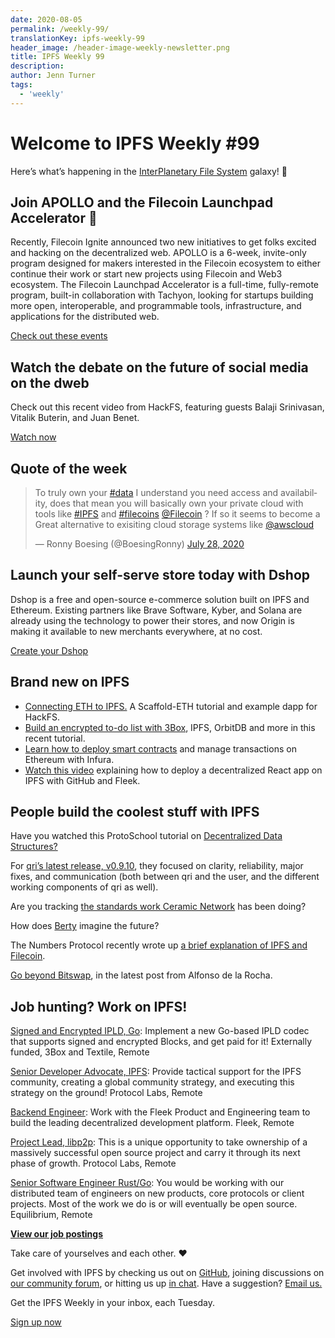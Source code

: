 ```yaml
---
date: 2020-08-05
permalink: /weekly-99/
translationKey: ipfs-weekly-99
header_image: /header-image-weekly-newsletter.png
title: IPFS Weekly 99
description:
author: Jenn Turner
tags:
  - 'weekly'
---
```


# Welcome to IPFS Weekly #99

Here’s what’s happening in the [InterPlanetary File System](https://ipfs.tech/) galaxy! 🚀

## Join APOLLO and the Filecoin Launchpad Accelerator 🚀

Recently, Filecoin Ignite announced two new initiatives to get folks excited and hacking on the decentralized web. APOLLO is a 6-week, invite-only program designed for makers interested in the Filecoin ecosystem to either continue their work or start new projects using Filecoin and Web3 ecosystem. The Filecoin Launchpad Accelerator is a full-time, fully-remote program, built-in collaboration with Tachyon, looking for startups building more open, interoperable, and programmable tools, infrastructure, and applications for the distributed web.

[Check out these events](https://ignite.fil.events/)

## Watch the debate on the future of social media on the dweb

Check out this recent video from HackFS, featuring guests Balaji Srinivasan, Vitalik Buterin, and Juan Benet.

[Watch now](https://www.youtube.com/watch?time_continue=2&v=DTxE9KV3YrE&feature=emb_logo)

## Quote of the week

<blockquote class="twitter-tweet"><p lang="en" dir="ltr">To truly own your <a href="https://twitter.com/hashtag/data?src=hash&amp;ref_src=twsrc%5Etfw">#data</a> I understand you need access and availability, does that mean you will basically own your private cloud with tools like <a href="https://twitter.com/hashtag/IPFS?src=hash&amp;ref_src=twsrc%5Etfw">#IPFS</a> and <a href="https://twitter.com/hashtag/filecoins?src=hash&amp;ref_src=twsrc%5Etfw">#filecoins</a> <a href="https://twitter.com/Filecoin?ref_src=twsrc%5Etfw">@Filecoin</a> ? If so it seems to become a Great alternative to exisiting cloud storage systems like <a href="https://twitter.com/awscloud?ref_src=twsrc%5Etfw">@awscloud</a></p>&mdash; Ronny Boesing (@BoesingRonny) <a href="https://twitter.com/BoesingRonny/status/1288057780449026048?ref_src=twsrc%5Etfw">July 28, 2020</a></blockquote>

## Launch your self-serve store today with Dshop

Dshop is a free and open-source e-commerce solution built on IPFS and Ethereum. Existing partners like Brave Software, Kyber, and Solana are already using the technology to power their stores, and now Origin is making it available to new merchants everywhere, at no cost.

[Create your Dshop](https://medium.com/originprotocol/dshop-is-open-for-business-launch-your-free-decentralized-store-in-minutes-d7a7092a7527)

## Brand new on IPFS

- [Connecting ETH to IPFS.](https://medium.com/@austin_48503/tl-dr-scaffold-eth-ipfs-20fa35b11c35) A Scaffold-ETH tutorial and example dapp for HackFS.
- [Build an encrypted to-do list with 3Box](https://medium.com/3box/building-an-encrypted-todo-list-with-3box-part-1-2-d1619cd02e5b), IPFS, OrbitDB and more in this recent tutorial.
- [Learn how to deploy smart contracts](https://blog.infura.io/deploying-smart-contracts-managing-transactions-ethereum/) and manage transactions on Ethereum with Infura.
- [Watch this video](https://www.youtube.com/watch?v=HbPEenonaIk&t=1s) explaining how to deploy a decentralized React app on IPFS with GitHub and Fleek.

## People build the coolest stuff with IPFS

Have you watched this ProtoSchool tutorial on [Decentralized Data Structures?](https://www.youtube.com/watch?v=_VJSX7ar29I&t=273s)

For [qri’s latest release, v0.9.10](https://github.com/qri-io/qri/releases/tag/v0.9.10), they focused on clarity, reliability, major fixes, and communication (both between qri and the user, and the different working components of qri as well).

Are you tracking [the standards work Ceramic Network](https://github.com/ceramicnetwork/CIP/issues/26) has been doing?

How does [Berty](https://berty.tech/blog/future-of-berty/) imagine the future?

The Numbers Protocol recently wrote up [a brief explanation of IPFS and Filecoin](https://medium.com/numbers-protocol/understanding-ipfs-filecoin-cc4b795db038).

[Go beyond Bitswap](https://adlrocha.substack.com/p/adlrocha-beyond-bitswap-i), in the latest post from Alfonso de la Rocha.

## Job hunting? Work on IPFS!

[Signed and Encrypted IPLD, Go](https://www.notion.so/Signed-and-Encrypted-data-in-IPFS-e1593e90b56e44c38e165109999782ce): Implement a new Go-based IPLD codec that supports signed and encrypted Blocks, and get paid for it! Externally funded, 3Box and Textile, Remote

[Senior Developer Advocate, IPFS](https://jobs.lever.co/protocol/71c4a9b9-af90-4ce9-9dba-8b72507997bf): Provide tactical support for the IPFS community, creating a global community strategy, and executing this strategy on the ground! Protocol Labs, Remote

[Backend Engineer](https://cryptojobslist.com/jobs/backend-engineer-at-fleek-remote): Work with the Fleek Product and Engineering team to build the leading decentralized development platform. Fleek, Remote

[Project Lead, libp2p](https://jobs.lever.co/protocol/27ff3891-6e13-4aa8-b43a-734715e85a26): This is a unique opportunity to take ownership of a massively successful open source project and carry it through its next phase of growth. Protocol Labs, Remote

[Senior Software Engineer Rust/Go](https://www.notion.so/Hiring-Senior-Software-Engineer-Rust-Go-e6c94ccc261f426c80a483c7fc642412): You would be working with our distributed team of engineers on new products, core protocols or client projects. Most of the work we do is or will eventually be open source. Equilibrium, Remote

**[View our job postings](https://jobs.lever.co/protocol)**

Take care of yourselves and each other. ❤️

Get involved with IPFS by checking us out on [GitHub](https://github.com/ipfs), joining discussions on [our community forum](https://discuss.ipfs.tech/), or hitting us up [in chat](https://riot.im/app/#/room/#ipfs:matrix.org). Have a suggestion? [Email us.](mailto:newsletter@ipfs.io)

Get the IPFS Weekly in your inbox, each Tuesday.

<p><a href="https://ipfs.us4.list-manage.com/subscribe?u=25473244c7d18b897f5a1ff6b&amp;id=cad54b2230" class="button button-primary">Sign up now</a></p>
